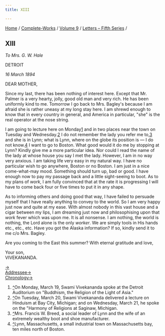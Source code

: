 ```yaml
---
title: XIII

---
```



[Home](../../../index.htm) / [Complete-Works](../../complete_works.htm)
/ [Volume 9](../volume_9_contents.htm) / [Letters – Fifth
Series](letters_fifth_series_contents.htm) /



## XIII

*To Mrs. G. W. Hale*

DETROIT

*16 March 1894*

DEAR MOTHER,

Since my last, there has been nothing of interest here. Except that Mr.
Palmer is a very hearty, jolly, good old man and very rich. He has been
uniformly kind to me. Tomorrow I go back to Mrs. Bagley's because I am
afraid she is rather uneasy at my long stay here. I am shrewd enough to
know that in every country in general, and America in particular, "she"
is the real operator at the nose string.

I am going to lecture here on Monday[1](#fn1) and in two places near the
town on Tuesday and Wednesday.[2](#fn2) I do not remember the lady you
refer me to,[3](#fn3) and she is in Lynn; what is Lynn, where on the
globe its position is — I do not know.[4](#fn4) I want to go to Boston.
What good would it do me by stopping at Lynn? Kindly give me a more
particular idea. Nor could I read the name of the lady at whose house
you say I met the lady. However, I am in no way very anxious. I am
taking life very easy in my natural way. I have no particular wish to go
anywhere, Boston or no Boston. I am just in a nice come-what-may mood.
Something should turn up, bad or good. I have enough now to pay my
passage back and a little sight-seeing to boot. As to my plans of
*work*, I am fully convinced that at the rate it is progressing I will
have to come back four or five times to put it in any shape.

As to informing others and doing good that way, I have failed to
persuade myself that I have really anything to convey to the world. So I
am very happy just now and quite at my ease. With almost nobody in this
vast house and a cigar between my lips, I am dreaming just now and
philosophising upon that *work* fever which was upon me. It is all
nonsense. I am nothing, the world is nothing, the Lord alone is the only
*worker*. We are simply tools in His hands etc., etc., etc. Have you got
the Alaska information? If so, kindly send it to me c/o Mrs. Bagley.

Are you coming to the East this summer? With eternal gratitude and love,

Your son,  
VIVEKANANDA.

[→](014_mother.htm)  
[Addressee→](014_mother.htm)  
[Chronology→](../../volume_7/epistles_third_series/14_sister.htm)



1.  [^](#fn1_1)On Monday, March 19, Swami Vivekananda spoke at the
    Detroit Auditorium on "Buddhism, the Religion of the Light of Asia."
2.  [^](#fn2_1)On Tuesday, March 20, Swami Vivekananda delivered a
    lecture on Hinduism at Bay City, Michigan; and on Wednesday, March
    21, he spoke on the "Harmony of Religions at Saginaw, Michigan.
3.  [^](#fn3_1)Mrs. Francis W. Breed, a social leader of Lynn and the
    wife of an extremely wealthy boot and shoe manufacturer.
4.  [^](#fn4_1)Lynn, Massachusetts, a small industrial town on
    Massachusetts bay, ten miles north of Boston.
